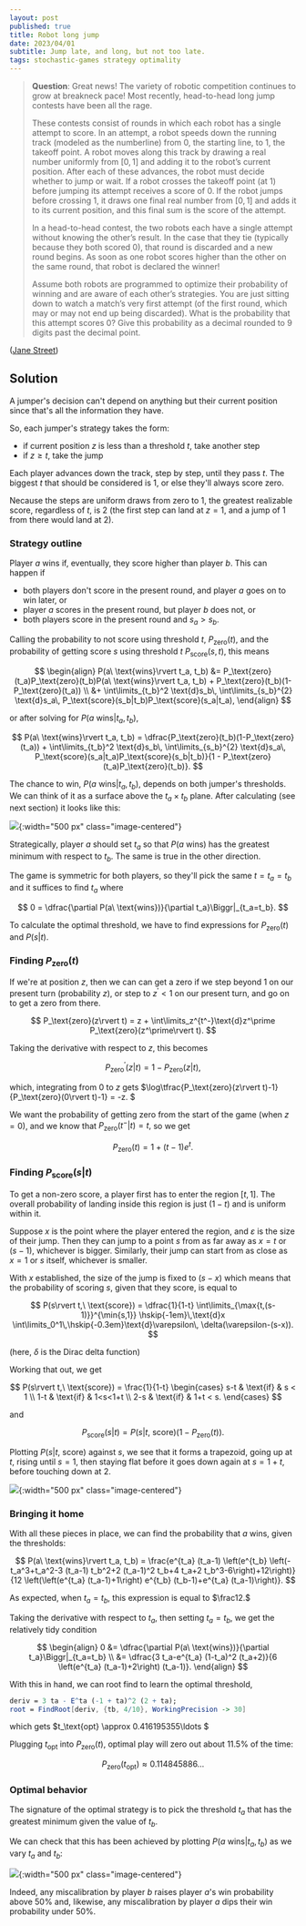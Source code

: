 ```yaml
---
layout: post
published: true
title: Robot long jump
date: 2023/04/01
subtitle: Jump late, and long, but not too late.
tags: stochastic-games strategy optimality 
---
```


>**Question**: Great news! The variety of robotic competition continues to grow at breakneck pace! Most recently, head-to-head long jump contests have been all the rage.
>
>These contests consist of rounds in which each robot has a single attempt to score. In an attempt, a robot speeds down the running track (modeled as the numberline) from $0,$ the starting line, to $1,$ the takeoff point. A robot moves along this track by drawing a real number uniformly from $\left[0,1\right]$ and adding it to the robot’s current position. After each of these advances, the robot must decide whether to jump or wait. If a robot crosses the takeoff point (at $1$) before jumping its attempt receives a score of $0.$ If the robot jumps before crossing $1,$ it draws one final real number from $\left[0,1\right]$ and adds it to its current position, and this final sum is the score of the attempt.
>
>In a head-to-head contest, the two robots each have a single attempt without knowing the other’s result. In the case that they tie (typically because they both scored $0$), that round is discarded and a new round begins. As soon as one robot scores higher than the other on the same round, that robot is declared the winner!
>
>Assume both robots are programmed to optimize their probability of winning and are aware of each other’s strategies. You are just sitting down to watch a match’s very first attempt (of the first round, which may or may not end up being discarded). What is the probability that this attempt scores $0$? Give this probability as a decimal rounded to $9$ digits past the decimal point.

<!--more-->

([Jane Street](https://www.janestreet.com/puzzles/robot-long-jump-index/))

## Solution

A jumper's decision can't depend on anything but their current position since that's all the information they have.

So, each jumper's strategy takes the form:
- if current position $z$ is less than a threshold $t$, take another step
- if $z\geq t$, take the jump

Each player advances down the track, step by step, until they pass $t.$ The biggest $t$ that should be considered is $1,$ or else they'll always score zero. 

Necause the steps are uniform draws from zero to $1,$ the greatest realizable score, regardless of $t,$ is $2$ (the first step can land at $z=1$, and a jump of $1$ from there would land at $2$).

### Strategy outline

Player $a$ wins if, eventually, they score higher than player $b.$ This can happen if

- both players don't score in the present round, and player $a$ goes on to win later, or
- player $a$ scores in the present round, but player $b$ does not, or
- both players score in the present round and $s_a > s_b.$


Calling the probability to not score using threshold $t$, $P_\text{zero}(t),$ and the probability of getting score $s$ using threshold $t$ $P_\text{score}(s, t),$ this means

$$ 
  \begin{align}
    P(a\ \text{wins}\rvert t_a, t_b) &= P_\text{zero}(t_a)P_\text{zero}(t_b)P(a\ \text{wins}\rvert t_a, t_b) + P_\text{zero}(t_b)(1-P_\text{zero}(t_a)) \\
    &+ 
  \int\limits_{t_b}^2 \text{d}s_b\, \int\limits_{s_b}^{2} \text{d}s_a\, P_\text{score}(s_b|t_b)P_\text{score}(s_a|t_a),
  \end{align}
$$

or after solving for $P(a\ \text{wins}\rvert t_a, t_b)$,

$$ P(a\ \text{wins}\rvert t_a, t_b) = \dfrac{P_\text{zero}(t_b)(1-P_\text{zero}(t_a)) + 
  \int\limits_{t_b}^2 \text{d}s_b\, \int\limits_{s_b}^{2} \text{d}s_a\, P_\text{score}(s_a|t_a)P_\text{score}(s_b|t_b)}{1 - P_\text{zero}(t_a)P_\text{zero}(t_b)}.
$$

The chance to win, $P(a\ \text{wins}\rvert t_a, t_b),$ depends on both jumper's thresholds. We can think of it as a surface above the $t_a\times t_b$ plane. After calculating (see next section) it looks like this:

![](/img/2023-04-01-ta-tb-prob-surface.png){:width="500 px" class="image-centered"}

Strategically, player $a$ should set $t_a$ so that $P(a\ \text{wins})$ has the greatest minimum with respect to $t_b.$ The same is true in the other direction. 

The game is symmetric for both players, so they'll pick the same $t=t_a=t_b$ and it suffices to find $t_a$ where

$$ 0 = \dfrac{\partial P(a\ \text{wins})}{\partial t_a}\Biggr|_{t_a=t_b}. $$

<!-- the game is symmetric for both players, so both players will pick the same $t=t_a=t_b.$ strategically, player $b$ should set $t_b$ so that $P(b\ \text{wins}|t_a, t_b)$ is maximal with respect to $t_b,$ and minimal with respect to $t_a.$ -->

To calculate the optimal threshold, we have to find expressions for $P_\text{zero}(t)$ and $P(s\rvert t).$

### Finding $P_\text{zero}(t)$

If we're at position $z,$ then we can can get a zero if we step beyond $1$ on our present turn (probability $z$), or step to $z^\prime < 1$ on our present turn, and go on to get a zero from there.

$$ P_\text{zero}(z\rvert t) = z + \int\limits_z^{t^-}\text{d}z^\prime P_\text{zero}(z^\prime\rvert t). $$

Taking the derivative with respect to $z,$ this becomes 

$$ P_\text{zero}^\prime(z\rvert t) = 1 - P_\text{zero}(z\rvert t), $$

which, integrating from $0$ to $z$ gets $\log\tfrac{P_\text{zero}(z\rvert t)-1}{P_\text{zero}(0\rvert t)-1} = -z. $

We want the probability of getting zero from the start of the game (when $z=0$), and we know that $P_\text{zero}(t^-\rvert t) = t,$ so we get

$$ P_\text{zero}(t) = 1 +(t-1) e^t. $$

### Finding $P_\text{score}(s\rvert t)$

To get a non-zero score, a player first has to enter the region $\left[t, 1\right].$ The overall probability of landing inside this region is just $(1-t)$ and is uniform within it. 

Suppose $x$ is the point where the player entered the region, and $\varepsilon$ is the size of their jump. Then they can jump to a point $s$ from as far away as $x=t$ or $(s-1),$ whichever is bigger. Similarly, their jump can start from as close as $x=1$ or $s$ itself, whichever is smaller.

With $x$ established, the size of the jump is fixed to $(s-x)$ which means that the probability of scoring $s,$ given that they score, is equal to

$$ P(s\rvert t,\ \text{score}) = \dfrac{1}{1-t} \int\limits_{\max{t,(s-1)}}^{\min{s,1}} \hskip{-1em}\,\text{d}x \int\limits_0^1\,\hskip{-0.3em}\text{d}\varepsilon\, \delta(\varepsilon-(s-x)). $$

(here, $\delta$ is the Dirac delta function)

Working that out, we get

<!-- $$ 
  P(s\rvert t) = 
    \frac{1}{1-t} \begin{cases}
      (s-t) & s < 1 \\
      (1-t) & 1<s<(1+t) \\
      (2-s) & (1+t) < s.
    \end{cases}
$$ -->

$$ P(s\rvert t,\ \text{score}) = 
     \frac{1}{1-t}
\begin{cases}
    s-t & \text{if} & s < 1 \\
    1-t & \text{if} & 1<s<1+t \\
    2-s & \text{if} & 1+t < s.
\end{cases}
$$

and 

$$P_\text{score}(s\rvert t) = P(s\rvert t,\ \text{score})(1-P_\text{zero}(t)). $$

Plotting $P(s\rvert t,\ \text{score})$ against $s,$ we see that it forms a trapezoid, going up at $t,$ rising until $s=1,$ then staying flat before it goes down again at $s=1+t,$ before touching down at $2.$ 

![](/img/2023-04-01-score-probs.png){:width="500 px" class="image-centered"}


### Bringing it home

With all these pieces in place, we can find the probability that $a$ wins, given the thresholds:

$$ P(a\ \text{wins}\rvert t_a, t_b) = \frac{e^{t_a} (t_a-1) \left(e^{t_b} \left(-t_a^3+t_a^2-3
   (t_a-1) t_b^2+2 (t_a-1)^2 t_b+4 t_a+2
   t_b^3-6\right)+12\right)}{12 \left(\left(e^{t_a} (t_a-1)+1\right)
   e^{t_b} (t_b-1)+e^{t_a} (t_a-1)\right)}.
$$

As expected, when $t_a=t_b,$ this expression is equal to $\frac12.$

Taking the derivative with respect to $t_a,$ then setting $t_a = t_b,$ we get the relatively tidy condition

$$ 
  \begin{align}
    0 &= \dfrac{\partial P(a\ \text{wins})}{\partial t_a}\Biggr|_{t_a=t_b} \\
    &= \dfrac{3 t_a-e^{t_a} (1-t_a)^2 (t_a+2)}{6 \left(e^{t_a}
   (t_a-1)+2\right) (t_a-1)}.
  \end{align}
$$

With this in hand, we can root find to learn the optimal threshold, 

```mathematica
deriv = 3 ta - E^ta (-1 + ta)^2 (2 + ta);
root = FindRoot[deriv, {tb, 4/10}, WorkingPrecision -> 30]
  ```
  
which gets $t_\text{opt} \approx 0.416195355\ldots $

Plugging $t_\text{opt}$ into $P_\text{zero}(t),$ optimal play will zero out about $11.5\%$ of the time:

$$ P_\text{zero}(t_\text{opt}) \approx 0.114845886\ldots $$

### Optimal behavior

The signature of the optimal strategy is to pick the threshold $t_a$ that has the greatest minimum given the value of $t_b$. 

We can check that this has been achieved by plotting $P(a\ \text{wins}\rvert t_a, t_b)$ as we vary $t_a$ and $t_b:$

![](/img/2023-04-01-optimal-plot.png){:width="500 px" class="image-centered"}

Indeed, any miscalibration by player $b$ raises player $a$'s win probability above $50\%$ and, likewise, any miscalibration by player $a$ dips their win probability under $50\%.$

<br>
